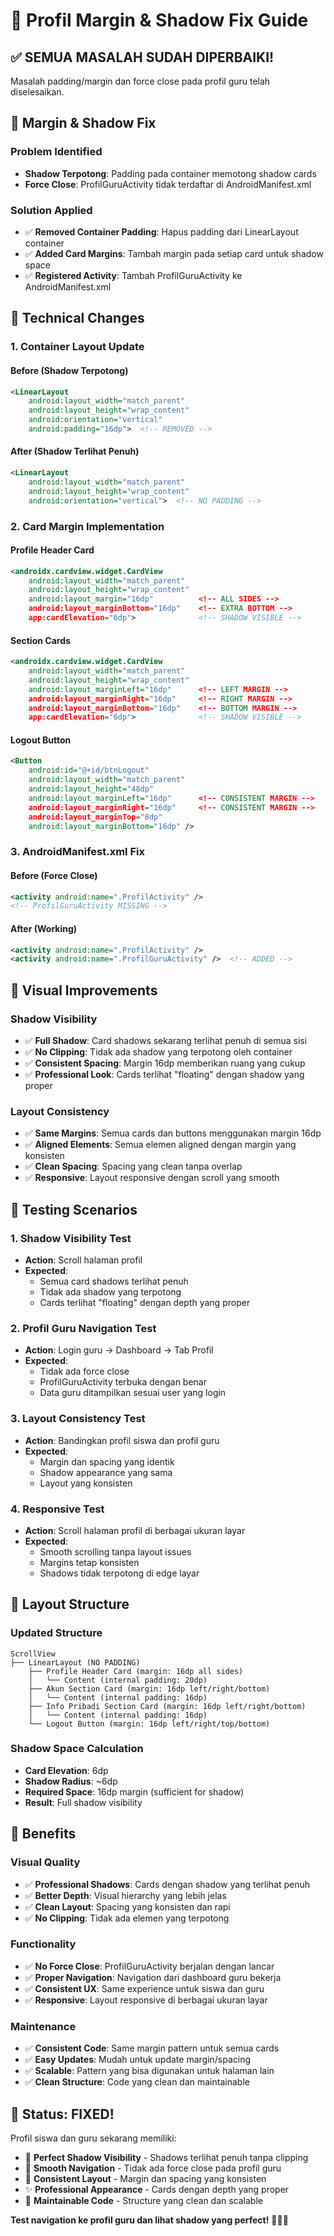 # 🔧 Profil Margin & Shadow Fix Guide

## ✅ SEMUA MASALAH SUDAH DIPERBAIKI!

Masalah padding/margin dan force close pada profil guru telah diselesaikan.

## 🎨 Margin & Shadow Fix

### **Problem Identified**
- **Shadow Terpotong**: Padding pada container memotong shadow cards
- **Force Close**: ProfilGuruActivity tidak terdaftar di AndroidManifest.xml

### **Solution Applied**
- ✅ **Removed Container Padding**: Hapus padding dari LinearLayout container
- ✅ **Added Card Margins**: Tambah margin pada setiap card untuk shadow space
- ✅ **Registered Activity**: Tambah ProfilGuruActivity ke AndroidManifest.xml

## 🔧 Technical Changes

### **1. Container Layout Update**

#### **Before (Shadow Terpotong)**
```xml
<LinearLayout
    android:layout_width="match_parent"
    android:layout_height="wrap_content"
    android:orientation="vertical"
    android:padding="16dp">  <!-- REMOVED -->
```

#### **After (Shadow Terlihat Penuh)**
```xml
<LinearLayout
    android:layout_width="match_parent"
    android:layout_height="wrap_content"
    android:orientation="vertical">  <!-- NO PADDING -->
```

### **2. Card Margin Implementation**

#### **Profile Header Card**
```xml
<androidx.cardview.widget.CardView
    android:layout_width="match_parent"
    android:layout_height="wrap_content"
    android:layout_margin="16dp"          <!-- ALL SIDES -->
    android:layout_marginBottom="16dp"    <!-- EXTRA BOTTOM -->
    app:cardElevation="6dp">              <!-- SHADOW VISIBLE -->
```

#### **Section Cards**
```xml
<androidx.cardview.widget.CardView
    android:layout_width="match_parent"
    android:layout_height="wrap_content"
    android:layout_marginLeft="16dp"      <!-- LEFT MARGIN -->
    android:layout_marginRight="16dp"     <!-- RIGHT MARGIN -->
    android:layout_marginBottom="16dp"    <!-- BOTTOM MARGIN -->
    app:cardElevation="6dp">              <!-- SHADOW VISIBLE -->
```

#### **Logout Button**
```xml
<Button
    android:id="@+id/btnLogout"
    android:layout_width="match_parent"
    android:layout_height="48dp"
    android:layout_marginLeft="16dp"      <!-- CONSISTENT MARGIN -->
    android:layout_marginRight="16dp"     <!-- CONSISTENT MARGIN -->
    android:layout_marginTop="8dp"
    android:layout_marginBottom="16dp" />
```

### **3. AndroidManifest.xml Fix**

#### **Before (Force Close)**
```xml
<activity android:name=".ProfilActivity" />
<!-- ProfilGuruActivity MISSING -->
```

#### **After (Working)**
```xml
<activity android:name=".ProfilActivity" />
<activity android:name=".ProfilGuruActivity" />  <!-- ADDED -->
```

## 🎨 Visual Improvements

### **Shadow Visibility**
- ✅ **Full Shadow**: Card shadows sekarang terlihat penuh di semua sisi
- ✅ **No Clipping**: Tidak ada shadow yang terpotong oleh container
- ✅ **Consistent Spacing**: Margin 16dp memberikan ruang yang cukup
- ✅ **Professional Look**: Cards terlihat "floating" dengan shadow yang proper

### **Layout Consistency**
- ✅ **Same Margins**: Semua cards dan buttons menggunakan margin 16dp
- ✅ **Aligned Elements**: Semua elemen aligned dengan margin yang konsisten
- ✅ **Clean Spacing**: Spacing yang clean tanpa overlap
- ✅ **Responsive**: Layout responsive dengan scroll yang smooth

## 🧪 Testing Scenarios

### **1. Shadow Visibility Test**
- **Action**: Scroll halaman profil
- **Expected**: 
  - Semua card shadows terlihat penuh
  - Tidak ada shadow yang terpotong
  - Cards terlihat "floating" dengan depth yang proper

### **2. Profil Guru Navigation Test**
- **Action**: Login guru → Dashboard → Tab Profil
- **Expected**:
  - Tidak ada force close
  - ProfilGuruActivity terbuka dengan benar
  - Data guru ditampilkan sesuai user yang login

### **3. Layout Consistency Test**
- **Action**: Bandingkan profil siswa dan profil guru
- **Expected**:
  - Margin dan spacing yang identik
  - Shadow appearance yang sama
  - Layout yang konsisten

### **4. Responsive Test**
- **Action**: Scroll halaman profil di berbagai ukuran layar
- **Expected**:
  - Smooth scrolling tanpa layout issues
  - Margins tetap konsisten
  - Shadows tidak terpotong di edge layar

## 📱 Layout Structure

### **Updated Structure**
```
ScrollView
├── LinearLayout (NO PADDING)
    ├── Profile Header Card (margin: 16dp all sides)
    │   └── Content (internal padding: 20dp)
    ├── Akun Section Card (margin: 16dp left/right/bottom)
    │   └── Content (internal padding: 16dp)
    ├── Info Pribadi Section Card (margin: 16dp left/right/bottom)
    │   └── Content (internal padding: 16dp)
    └── Logout Button (margin: 16dp left/right/top/bottom)
```

### **Shadow Space Calculation**
- **Card Elevation**: 6dp
- **Shadow Radius**: ~6dp
- **Required Space**: 16dp margin (sufficient for shadow)
- **Result**: Full shadow visibility

## 🎯 Benefits

### **Visual Quality**
- ✅ **Professional Shadows**: Cards dengan shadow yang terlihat penuh
- ✅ **Better Depth**: Visual hierarchy yang lebih jelas
- ✅ **Clean Layout**: Spacing yang konsisten dan rapi
- ✅ **No Clipping**: Tidak ada elemen yang terpotong

### **Functionality**
- ✅ **No Force Close**: ProfilGuruActivity berjalan dengan lancar
- ✅ **Proper Navigation**: Navigation dari dashboard guru bekerja
- ✅ **Consistent UX**: Same experience untuk siswa dan guru
- ✅ **Responsive**: Layout responsive di berbagai ukuran layar

### **Maintenance**
- ✅ **Consistent Code**: Same margin pattern untuk semua cards
- ✅ **Easy Updates**: Mudah untuk update margin/spacing
- ✅ **Scalable**: Pattern yang bisa digunakan untuk halaman lain
- ✅ **Clean Structure**: Code yang clean dan maintainable

## 🎉 Status: FIXED!

Profil siswa dan guru sekarang memiliki:
- 🎨 **Perfect Shadow Visibility** - Shadows terlihat penuh tanpa clipping
- 📱 **Smooth Navigation** - Tidak ada force close pada profil guru
- 🎯 **Consistent Layout** - Margin dan spacing yang konsisten
- ✨ **Professional Appearance** - Cards dengan depth yang proper
- 🔧 **Maintainable Code** - Structure yang clean dan scalable

**Test navigation ke profil guru dan lihat shadow yang perfect!** 👨‍🏫✨
